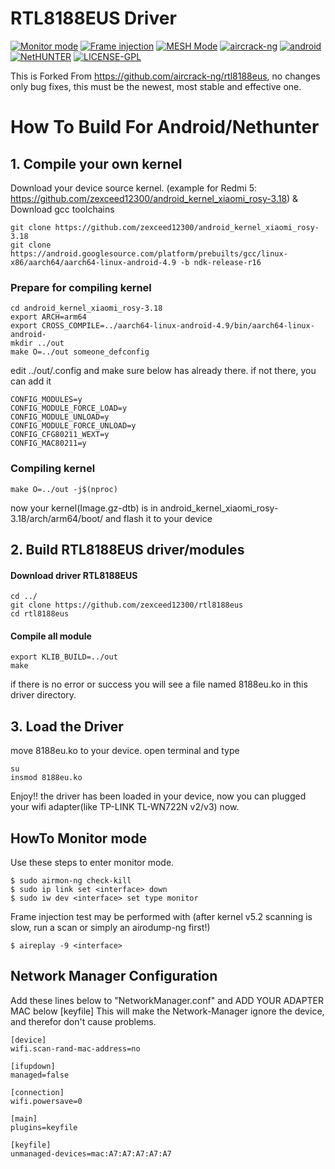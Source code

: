 # RTL8188EUS Driver
[![Monitor mode](https://img.shields.io/badge/monitor%20mode-supported-brightgreen.svg)](#) [![Frame injection](https://img.shields.io/badge/frame%20injection-supported-brightgreen)](#) [![MESH Mode](https://img.shields.io/badge/mesh%20mode-supported-brightgreen.svg)](#) [![aircrack-ng](https://img.shields.io/badge/aircrack--ng-supported-blue.svg)](#) [![android](https://img.shields.io/badge/android-supported-blue.svg)](#) [![NetHUNTER](https://img.shields.io/badge/NetHUNTER-supported-red.svg)](#) [![LICENSE-GPL](https://img.shields.io/badge/license-GPL--v3.0-orange)](https://github.com/zexceed12300/rtl8188eus/blob/master/LICENSE)

This is Forked From https://github.com/aircrack-ng/rtl8188eus, no changes only bug fixes, this must be the newest, most stable and effective one.

# How To Build For Android/Nethunter
## 1. Compile your own kernel
Download your device source kernel. (example for Redmi 5: https://github.com/zexceed12300/android_kernel_xiaomi_rosy-3.18) & Download gcc toolchains
```
git clone https://github.com/zexceed12300/android_kernel_xiaomi_rosy-3.18
git clone https://android.googlesource.com/platform/prebuilts/gcc/linux-x86/aarch64/aarch64-linux-android-4.9 -b ndk-release-r16
```
### Prepare for compiling kernel
```
cd android_kernel_xiaomi_rosy-3.18
export ARCH=arm64
export CROSS_COMPILE=../aarch64-linux-android-4.9/bin/aarch64-linux-android-
mkdir ../out
make O=../out someone_defconfig
```
edit ../out/.config and make sure below has already there. if not there, you can add it
```
CONFIG_MODULES=y
CONFIG_MODULE_FORCE_LOAD=y
CONFIG_MODULE_UNLOAD=y
CONFIG_MODULE_FORCE_UNLOAD=y
CONFIG_CFG80211_WEXT=y
CONFIG_MAC80211=y
```
### Compiling kernel
```
make O=../out -j$(nproc)
```
now your kernel(Image.gz-dtb) is in android_kernel_xiaomi_rosy-3.18/arch/arm64/boot/ and flash it to your device
## 2. Build RTL8188EUS driver/modules
#### Download driver RTL8188EUS
```
cd ../
git clone https://github.com/zexceed12300/rtl8188eus
cd rtl8188eus
```
#### Compile all module 
```
export KLIB_BUILD=../out
make
```
if there is no error or success you will see a file named 8188eu.ko in this driver directory. 
## 3. Load the Driver
move 8188eu.ko to your device. open terminal and type
```
su
insmod 8188eu.ko
```
Enjoy!! the driver has been loaded in your device, now you can plugged your wifi adapter(like TP-LINK TL-WN722N v2/v3) now.
## HowTo Monitor mode
Use these steps to enter monitor mode.
```
$ sudo airmon-ng check-kill
$ sudo ip link set <interface> down
$ sudo iw dev <interface> set type monitor
```
Frame injection test may be performed with
(after kernel v5.2 scanning is slow, run a scan or simply an airodump-ng first!)
```
$ aireplay -9 <interface>
```
## Network Manager Configuration
Add these lines below to "NetworkManager.conf" and ADD YOUR ADAPTER MAC below [keyfile] This will make the Network-Manager ignore the device, and therefor don't cause problems.
```
[device]
wifi.scan-rand-mac-address=no

[ifupdown]
managed=false

[connection]
wifi.powersave=0

[main]
plugins=keyfile

[keyfile]
unmanaged-devices=mac:A7:A7:A7:A7:A7
```
